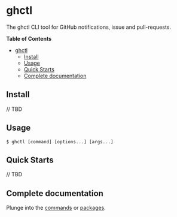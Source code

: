 # ghctl

The ghctl CLI tool for GitHub notifications, issue and pull-requests.

<!-- markdown-toc start - Don't edit this section. Run M-x markdown-toc-refresh-toc -->
**Table of Contents**

- [ghctl](#ghctl)
    - [Install](#install)
    - [Usage](#usage)
    - [Quick Starts](#quick-starts)
    - [Complete documentation](#complete-documentation)

<!-- markdown-toc end -->

## Install

// TBD

## Usage

```
$ ghctl [command] [options...] [args...]
```

## Quick Starts

// TBD

## Complete documentation

Plunge into the [commands](./cmd/README.md) or [packages](./pkg/README.md).
